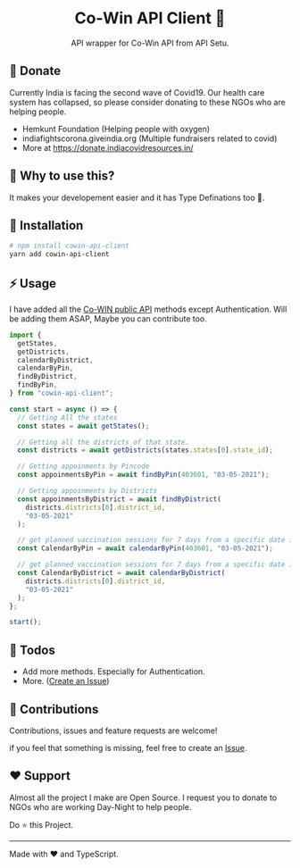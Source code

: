 <p align="center" >
    <h1 align="center">Co-Win API Client 🚀</h1>
    <p align="center">API wrapper for Co-Win API from API Setu.</p>
</p>

## 🙏 Donate

Currently India is facing the second wave of Covid19. Our health care system has collapsed, so please consider donating to these NGOs who are helping people.

- Hemkunt Foundation (Helping people with oxygen)
- indiafightscorona.giveindia.org (Multiple fundraisers related to covid)
- More at https://donate.indiacovidresources.in/

## 🤔 Why to use this?

It makes your developement easier and it has Type Definations too 🤟.

## 🔗 Installation

```sh
# npm install cowin-api-client
yarn add cowin-api-client
```

## ⚡️ Usage

I have added all the [Co-WIN public API](https://apisetu.gov.in/public/marketplace/api/cowin/cowin-public-v2) methods except Authentication. Will be adding them ASAP, Maybe you can contribute too.

```ts
import {
  getStates,
  getDistricts,
  calendarByDistrict,
  calendarByPin,
  findByDistrict,
  findByPin,
} from "cowin-api-client";

const start = async () => {
  // Getting All the states
  const states = await getStates();

  // Getting all the districts of that state.
  const districts = await getDistricts(states.states[0].state_id);

  // Getting appoinments by Pincode
  const appoinmentsByPin = await findByPin(403601, "03-05-2021");

  // Getting appoinments by Districts
  const appoinmentsByDistrict = await findByDistrict(
    districts.districts[0].district_id,
    "03-05-2021"
  );

  // get planned vaccination sessions for 7 days from a specific date in a given district.
  const CalendarByPin = await calendarByPin(403601, "03-05-2021");

  // get planned vaccination sessions for 7 days from a specific date in a given pincode.
  const CalendarByDistrict = await calendarByDistrict(
    districts.districts[0].district_id,
    "03-05-2021"
  );
};

start();
```

## 📃 Todos

- Add more methods. Especially for Authentication.
- More. ([Create an Issue](https://github.com/piyushsuthar/cowin-api-client/issues))

## 🤟 Contributions

Contributions, issues and feature requests are welcome!

if you feel that something is missing, feel free to create an [Issue](https://github.com/piyushsuthar/cowin-api-client/issues).

## ❤ Support

Almost all the project I make are Open Source.
I request you to donate to NGOs who are working Day-Night to help people.

Do ⭐ this Project.

---

Made with ❤ and TypeScript.
